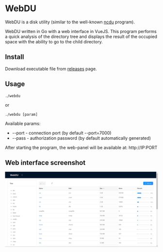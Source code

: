 # WebDU

WebDU is a disk utility (similar to the well-known [ncdu](https://dev.yorhel.nl/ncdu) program). 

WebDU written in Go with a web interface in VueJS. This program performs a quick analysis of the directory tree and displays the result of the occupied space with the ability to go to the child directory.

## Install

Download executable file from [releases](hhttps://github.com/SiTiSem/webdu/releases) page.

## Usage

    ./webdu
    
or

    ./webdu [param]
    
Available params:
* --port - connection port (by default --port=7000)
* --pass - authorization password (by default automatically generated)

After starting the program, the web-panel will be available at:
http://IP:PORT

## Web interface screenshot

![WebDU web interface](https://raw.githubusercontent.com/sitisem/img/master/webdu.jpg)
